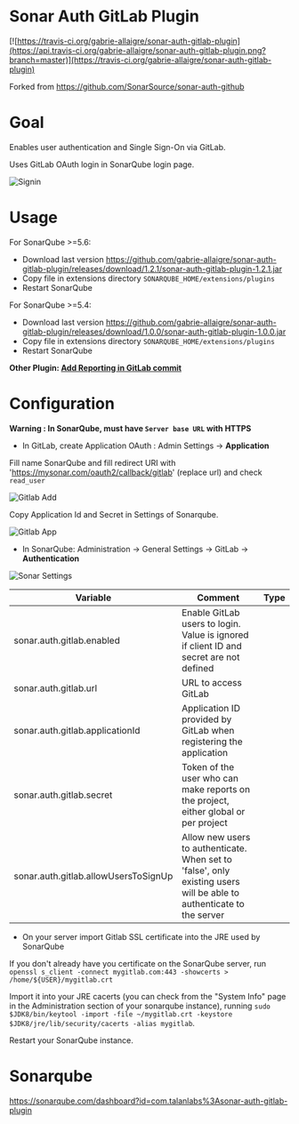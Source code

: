 Sonar Auth GitLab Plugin
==============================

[![https://travis-ci.org/gabrie-allaigre/sonar-auth-gitlab-plugin](https://api.travis-ci.org/gabrie-allaigre/sonar-auth-gitlab-plugin.png?branch=master)](https://travis-ci.org/gabrie-allaigre/sonar-auth-gitlab-plugin)

Forked from https://github.com/SonarSource/sonar-auth-github

# Goal

Enables user authentication and Single Sign-On via GitLab.

Uses GitLab OAuth login in SonarQube login page.

![Signin](doc/sonar_signin.jpg)

# Usage

For SonarQube >=5.6:

- Download last version https://github.com/gabrie-allaigre/sonar-auth-gitlab-plugin/releases/download/1.2.1/sonar-auth-gitlab-plugin-1.2.1.jar
- Copy file in extensions directory `SONARQUBE_HOME/extensions/plugins`
- Restart SonarQube 

For SonarQube >=5.4:

- Download last version https://github.com/gabrie-allaigre/sonar-auth-gitlab-plugin/releases/download/1.0.0/sonar-auth-gitlab-plugin-1.0.0.jar
- Copy file in extensions directory `SONARQUBE_HOME/extensions/plugins`
- Restart SonarQube 

**Other Plugin: [Add Reporting in GitLab commit](https://github.com/gabrie-allaigre/sonar-gitlab-plugin)**

# Configuration

**Warning : In SonarQube, must have `Server base URL` with HTTPS**

- In GitLab, create Application OAuth : Admin Settings -> **Application**

Fill name SonarQube and fill redirect URI with 'https://mysonar.com/oauth2/callback/gitlab' (replace url) and check `read_user`

![Gitlab Add](doc/gitlab_add.png)

Copy Application Id and Secret in Settings of Sonarqube.

![Gitlab App](doc/gitlab_app.png)

- In SonarQube: Administration -> General Settings -> GitLab -> **Authentication**

![Sonar Settings](doc/sonar_admin.jpg)

| Variable | Comment | Type |
| -------- | ----------- | ---- |
| sonar.auth.gitlab.enabled | Enable GitLab users to login. Value is ignored if client ID and secret are not defined |
| sonar.auth.gitlab.url | URL to access GitLab | 
| sonar.auth.gitlab.applicationId | Application ID provided by GitLab when registering the application |
| sonar.auth.gitlab.secret | Token of the user who can make reports on the project, either global or per project |
| sonar.auth.gitlab.allowUsersToSignUp | Allow new users to authenticate. When set to 'false', only existing users will be able to authenticate to the server |

- On your server import Gitlab SSL certificate into the JRE used by SonarQube

If you don't already have you certificate on the SonarQube server, run `openssl s_client -connect mygitlab.com:443 -showcerts > /home/${USER}/mygitlab.crt`

Import it into your JRE cacerts (you can check from the "System Info" page in the Administration section of your sonarqube instance), running `sudo $JDK8/bin/keytool -import -file ~/mygitlab.crt -keystore $JDK8/jre/lib/security/cacerts -alias mygitlab`.

Restart your SonarQube instance.

# Sonarqube

https://sonarqube.com/dashboard?id=com.talanlabs%3Asonar-auth-gitlab-plugin

